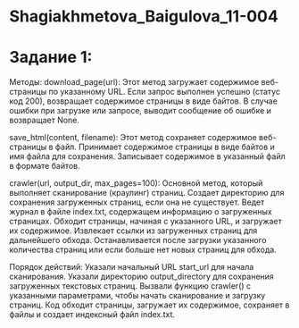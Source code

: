 # Shagiakhmetova_Baigulova_11-004

# Задание 1: 
Методы:
download_page(url):
Этот метод загружает содержимое веб-страницы по указанному URL.
Если запрос выполнен успешно (статус код 200), возвращает содержимое страницы в виде байтов.
В случае ошибки при загрузке или запросе, выводит сообщение об ошибке и возвращает None.

save_html(content, filename):
Этот метод сохраняет содержимое веб-страницы в файл.
Принимает содержимое страницы в виде байтов и имя файла для сохранения.
Записывает содержимое в указанный файл в формате байтов.

crawler(url, output_dir, max_pages=100):
Основной метод, который выполняет сканирование (краулинг) страниц.
Создает директорию для сохранения загруженных страниц, если она не существует.
Ведет журнал в файле index.txt, содержащем информацию о загруженных страницах.
Обходит страницы, начиная с указанного URL, и загружает их содержимое.
Извлекает ссылки из загруженных страниц для дальнейшего обхода.
Останавливается после загрузки указанного количества страниц или если больше нет новых страниц для обхода.

Порядок действий:
Указали начальный URL start_url для начала сканирования.
Указали директорию output_directory для сохранения загруженных текстовых страниц.
Вызвали функцию crawler() с указанными параметрами, чтобы начать сканирование и загрузку страниц.
Код обходит страницы, загружает их содержимое, сохраняет в файлы и создает индексный файл index.txt.
